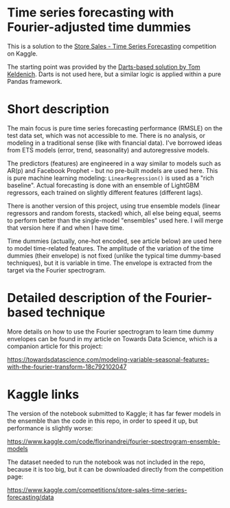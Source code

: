 # Time series forecasting with Fourier-adjusted time dummies

This is a solution to the [Store Sales - Time Series Forecasting](https://www.kaggle.com/competitions/store-sales-time-series-forecasting) competition on Kaggle.

The starting point was provided by the [Darts-based solution by Tom Keldenich](https://inside-machinelearning.com/en/top-1-kaggle-my-method/). Darts is not used here, but a similar logic is applied within a pure Pandas framework.

# Short description

The main focus is pure time series forecasting performance (RMSLE) on the test data set, which was not accessible to me. There is no analysis, or modeling in a traditional sense (like with financial data). I've borrowed ideas from ETS models (error, trend, seasonality) and autoregressive models.

The predictors (features) are engineered in a way similar to models such as AR(p) and Facebook Prophet - but no pre-built models are used here. This is pure machine learning modeling: `LinearRegression()` is used as a "rich baseline". Actual forecasting is done with an ensemble of LightGBM regressors, each trained on slightly different features (different lags).

There is another version of this project, using true ensemble models (linear regressors and random forests, stacked) which, all else being equal, seems to perform better than the single-model "ensembles" used here. I will merge that version here if and when I have time.

Time dummies (actually, one-hot encoded, see article below) are used here to model time-related features. The amplitude of the variation of the time dummies (their envelope) is not fixed (unlike the typical time dummy-based techniques), but it is variable in time. The envelope is extracted from the target via the Fourier spectrogram.

# Detailed description of the Fourier-based technique

More details on how to use the Fourier spectrogram to learn time dummy envelopes can be found in my article on Towards Data Science, which is a companion article for this project:

https://towardsdatascience.com/modeling-variable-seasonal-features-with-the-fourier-transform-18c792102047

# Kaggle links

The version of the notebook submitted to Kaggle; it has far fewer models in the ensemble than the code in this repo, in order to speed it up, but performance is slightly worse:

https://www.kaggle.com/code/florinandrei/fourier-spectrogram-ensemble-models

The dataset needed to run the notebook was not included in the repo, because it is too big, but it can be downloaded directly from the competition page:

https://www.kaggle.com/competitions/store-sales-time-series-forecasting/data
